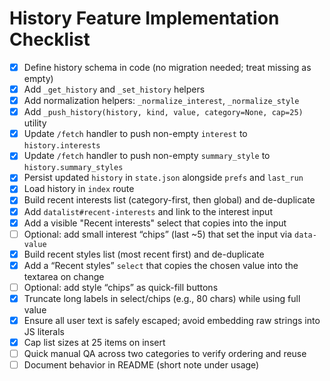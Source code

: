 # History Feature Implementation Checklist

- [x] Define history schema in code (no migration needed; treat missing as empty)
- [x] Add `_get_history` and `_set_history` helpers
- [x] Add normalization helpers: `_normalize_interest`, `_normalize_style`
- [x] Add `_push_history(history, kind, value, category=None, cap=25)` utility
- [x] Update `/fetch` handler to push non-empty `interest` to `history.interests`
- [x] Update `/fetch` handler to push non-empty `summary_style` to `history.summary_styles`
- [x] Persist updated `history` in `state.json` alongside `prefs` and `last_run`
- [x] Load history in `index` route
- [x] Build recent interests list (category-first, then global) and de-duplicate
- [x] Add `datalist#recent-interests` and link to the interest input
- [x] Add a visible "Recent interests" select that copies into the input
- [ ] Optional: add small interest “chips” (last ~5) that set the input via `data-value`
- [x] Build recent styles list (most recent first) and de-duplicate
- [x] Add a “Recent styles” `select` that copies the chosen value into the textarea on change
- [ ] Optional: add style “chips” as quick-fill buttons
- [x] Truncate long labels in select/chips (e.g., 80 chars) while using full value
- [x] Ensure all user text is safely escaped; avoid embedding raw strings into JS literals
- [x] Cap list sizes at 25 items on insert
- [ ] Quick manual QA across two categories to verify ordering and reuse
- [ ] Document behavior in README (short note under usage)
